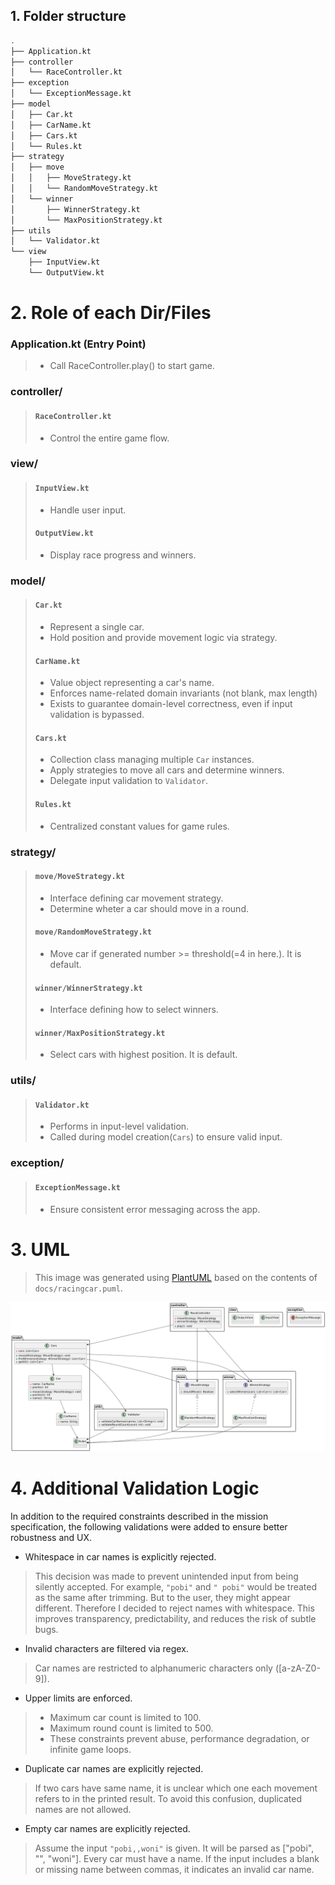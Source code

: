 ## 1. Folder structure
```bash
.
├── Application.kt
├── controller
│   └── RaceController.kt
├── exception
│   └── ExceptionMessage.kt
├── model
│   ├── Car.kt
│   ├── CarName.kt
│   ├── Cars.kt
│   └── Rules.kt
├── strategy
│   ├── move
│   │   ├── MoveStrategy.kt
│   │   └── RandomMoveStrategy.kt
│   └── winner
│       ├── WinnerStrategy.kt
│       └── MaxPositionStrategy.kt
├── utils
│   └── Validator.kt
└── view
    ├── InputView.kt
    └── OutputView.kt
```

# 2. Role of each Dir/Files
### Application.kt (Entry Point)
> - Call RaceController.play() to start game.

### controller/
> #### `RaceController.kt`
> - Control the entire game flow.

### view/
> #### `InputView.kt`
> - Handle user input. 
> #### `OutputView.kt`
> - Display race progress and winners.

### model/
> #### `Car.kt`
> - Represent a single car.
> - Hold position and provide movement logic via strategy.
> #### `CarName.kt`
> - Value object representing a car's name.
> - Enforces name-related domain invariants (not blank, max length)
> - Exists to guarantee domain-level correctness, even if input validation is bypassed.
> #### `Cars.kt`
> - Collection class managing multiple `Car` instances.
> - Apply strategies to move all cars and determine winners.
> - Delegate input validation to `Validator`.
> #### `Rules.kt`
> - Centralized constant values for game rules.

### strategy/
> #### `move/MoveStrategy.kt`
> - Interface defining car movement strategy.
> - Determine wheter a car should move in a round.
> #### `move/RandomMoveStrategy.kt`
> - Move car if generated number >= threshold(=4 in here.). It is default.
> #### `winner/WinnerStrategy.kt`
> - Interface defining how to select winners.
> #### `winner/MaxPositionStrategy.kt`
> - Select cars with highest position. It is default.

### utils/
> #### `Validator.kt`
> - Performs in input-level validation.
> - Called during model creation(`Cars`) to ensure valid input.

### exception/
> #### `ExceptionMessage.kt`
> - Ensure consistent error messaging across the app.

# 3. UML
> This image was generated using [PlantUML](https://www.planttext.com/) based on the contents of `docs/racingcar.puml`.

![UML Diagram](docs/racingcar_uml.png)

# 4. Additional Validation Logic
In addition to the required constraints described in the mission specification, the following validations were added to ensure better robustness and UX.
- Whitespace in car names is explicitly rejected.
> This decision was made to prevent unintended input from being silently accepted. For example, `"pobi"` and `" pobi"` would be treated as the same after trimming. But to the user, they might appear different. Therefore I decided to reject names with whitespace. This improves transparency, predictability, and reduces the risk of subtle bugs.
- Invalid characters are filtered via regex.
> Car names are restricted to alphanumeric characters only ([a-zA-Z0-9]).
- Upper limits are enforced.
> - Maximum car count is limited to 100.
> - Maximum round count is limited to 500.
> - These constraints prevent abuse, performance degradation, or infinite game loops.
- Duplicate car names are explicitly rejected.
> If two cars have same name, it is unclear which one each movement refers to in the printed result. To avoid this confusion, duplicated names are not allowed.
- Empty car names are explicitly rejected.
> Assume the input `"pobi,,woni"` is given. It will be parsed as ["pobi", "", "woni"]. Every car must have a name. If the input includes a blank or missing name between commas, it indicates an invalid car name.